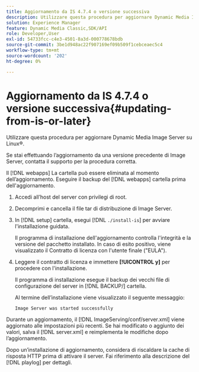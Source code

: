 ```yaml
---
title: Aggiornamento da IS 4.7.4 o versione successiva
description: Utilizzare questa procedura per aggiornare Dynamic Media Image Server su Linux®.
solution: Experience Manager
feature: Dynamic Media Classic,SDK/API
role: Developer,User
exl-id: 54733fcc-c4e3-4501-8a3d-000778678bdb
source-git-commit: 3be1d948ac22f907169ef09b509f1cebceaec5c4
workflow-type: tm+mt
source-wordcount: '202'
ht-degree: 0%

---
```


# Aggiornamento da IS 4.7.4 o versione successiva{#updating-from-is-or-later}

Utilizzare questa procedura per aggiornare Dynamic Media Image Server su Linux®.

Se stai effettuando l’aggiornamento da una versione precedente di Image Server, contatta il supporto per la procedura corretta.

Il [!DNL webapps] La cartella può essere eliminata al momento dell’aggiornamento. Eseguire il backup del [!DNL webapps] cartella prima dell&#39;aggiornamento.

1. Accedi all’host del server con privilegi di root.
1. Decomprimi e cancella il file tar di distribuzione di Image Server.
1. In [!DNL setup] cartella, esegui [!DNL `./install-is`] per avviare l&#39;installazione guidata.

   Il programma di installazione dell&#39;aggiornamento controlla l&#39;integrità e la versione del pacchetto installato. In caso di esito positivo, viene visualizzato il Contratto di licenza con l&#39;utente finale (&quot;EULA&quot;).
1. Leggere il contratto di licenza e immettere **[!UICONTROL y]** per procedere con l&#39;installazione.

   Il programma di installazione esegue il backup dei vecchi file di configurazione del server in [!DNL BACKUP/] cartella.

   Al termine dell’installazione viene visualizzato il seguente messaggio:

   `Image Server was started successfully`

Durante un aggiornamento, il [!DNL ImageServing/conf/server.xml] viene aggiornato alle impostazioni più recenti. Se hai modificato o aggiunto dei valori, salva il [!DNL server.xml] e reimplementa le modifiche dopo l’aggiornamento.

Dopo un’installazione di aggiornamento, considera di riscaldare la cache di risposta HTTP prima di attivare il server. Fai riferimento alla descrizione del [!DNL playlog] per dettagli.
